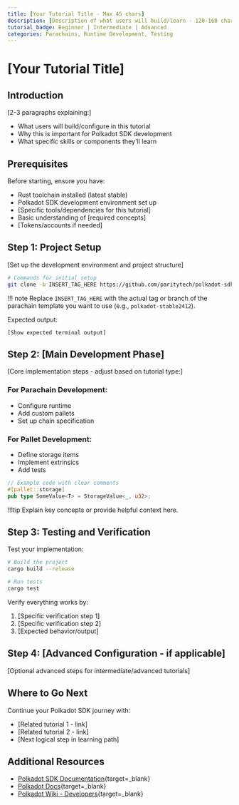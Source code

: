 ```yaml
---
title: [Your Tutorial Title - Max 45 chars]
description: [Description of what users will build/learn - 120-160 chars]
tutorial_badge: Beginner | Intermediate | Advanced
categories: Parachains, Runtime Development, Testing
---
```


# [Your Tutorial Title]

## Introduction

[2-3 paragraphs explaining:]
- What users will build/configure in this tutorial
- Why this is important for Polkadot SDK development
- What specific skills or components they'll learn

## Prerequisites

Before starting, ensure you have:

- Rust toolchain installed (latest stable)
- Polkadot SDK development environment set up
- [Specific tools/dependencies for this tutorial]
- Basic understanding of [required concepts]
- [Tokens/accounts if needed]

## Step 1: Project Setup

[Set up the development environment and project structure]

```bash
# Commands for initial setup
git clone -b INSERT_TAG_HERE https://github.com/paritytech/polkadot-sdk-parachain-template.git parachain-template
```

!!! note
    Replace `INSERT_TAG_HERE` with the actual tag or branch of the parachain template you want to use (e.g., `polkadot-stable2412`).

Expected output:
```
[Show expected terminal output]
```

## Step 2: [Main Development Phase]

[Core implementation steps - adjust based on tutorial type:]

### For Parachain Development:
- Configure runtime
- Add custom pallets
- Set up chain specification

### For Pallet Development:
- Define storage items
- Implement extrinsics
- Add tests

```rust
// Example code with clear comments
#[pallet::storage]
pub type SomeValue<T> = StorageValue<_, u32>;
```

!!!tip
    Explain key concepts or provide helpful context here.

## Step 3: Testing and Verification

Test your implementation:

```bash
# Build the project
cargo build --release

# Run tests
cargo test
```

Verify everything works by:
1. [Specific verification step 1]
2. [Specific verification step 2]
3. [Expected behavior/output]

## Step 4: [Advanced Configuration - if applicable]

[Optional advanced steps for intermediate/advanced tutorials]


## Where to Go Next

Continue your Polkadot SDK journey with:
- [Related tutorial 1 - link]
- [Related tutorial 2 - link]
- [Next logical step in learning path]

## Additional Resources

- [Polkadot SDK Documentation](https://paritytech.github.io/polkadot-sdk/){target=\_blank} 
- [Polkadot Docs](https://docs.polkadot.com){target=\_blank} 
- [Polkadot Wiki - Developers](https://wiki.polkadot.network/docs/build-index){target=\_blank} 